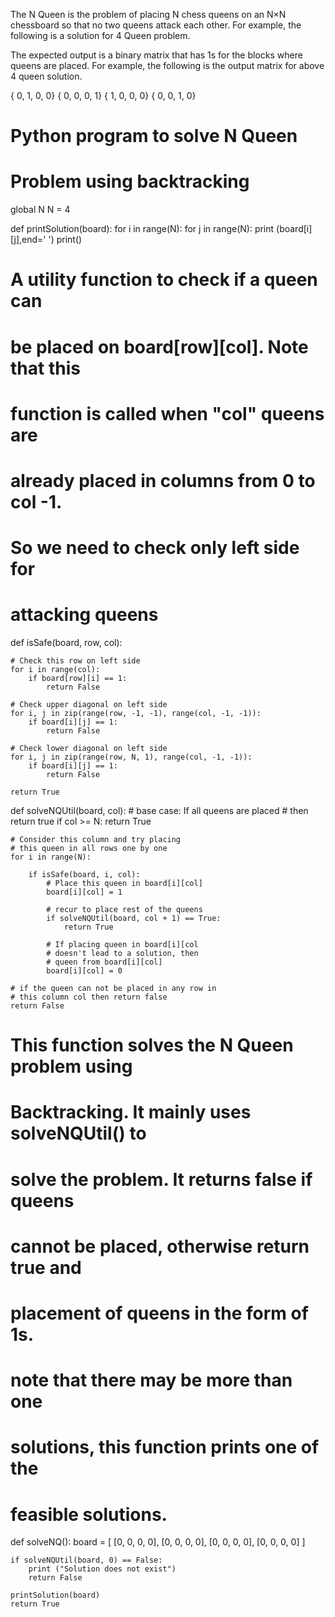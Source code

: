 The N Queen is the problem of placing N chess queens on an N×N chessboard so that no two queens attack each other. For example, the following is a solution for 4 Queen problem.

The expected output is a binary matrix that has 1s for the blocks where queens are placed. For example, the following is the output matrix for above 4 queen solution.

 { 0,  1,  0,  0}
              { 0,  0,  0,  1}
              { 1,  0,  0,  0}
              { 0,  0,  1,  0}

# Python program to solve N Queen
# Problem using backtracking

global N
N = 4

def printSolution(board):
	for i in range(N):
		for j in range(N):
			print (board[i][j],end=' ')
		print()


# A utility function to check if a queen can
# be placed on board[row][col]. Note that this
# function is called when "col" queens are
# already placed in columns from 0 to col -1.
# So we need to check only left side for
# attacking queens
def isSafe(board, row, col):

	# Check this row on left side
	for i in range(col):
		if board[row][i] == 1:
			return False

	# Check upper diagonal on left side
	for i, j in zip(range(row, -1, -1), range(col, -1, -1)):
		if board[i][j] == 1:
			return False

	# Check lower diagonal on left side
	for i, j in zip(range(row, N, 1), range(col, -1, -1)):
		if board[i][j] == 1:
			return False

	return True

def solveNQUtil(board, col):
	# base case: If all queens are placed
	# then return true
	if col >= N:
		return True

	# Consider this column and try placing
	# this queen in all rows one by one
	for i in range(N):

		if isSafe(board, i, col):
			# Place this queen in board[i][col]
			board[i][col] = 1

			# recur to place rest of the queens
			if solveNQUtil(board, col + 1) == True:
				return True

			# If placing queen in board[i][col
			# doesn't lead to a solution, then
			# queen from board[i][col]
			board[i][col] = 0

	# if the queen can not be placed in any row in
	# this column col then return false
	return False

# This function solves the N Queen problem using
# Backtracking. It mainly uses solveNQUtil() to
# solve the problem. It returns false if queens
# cannot be placed, otherwise return true and
# placement of queens in the form of 1s.
# note that there may be more than one
# solutions, this function prints one of the
# feasible solutions.
def solveNQ():
	board = [ [0, 0, 0, 0],
			[0, 0, 0, 0],
			[0, 0, 0, 0],
			[0, 0, 0, 0]
			]

	if solveNQUtil(board, 0) == False:
		print ("Solution does not exist")
		return False

	printSolution(board)
	return True


